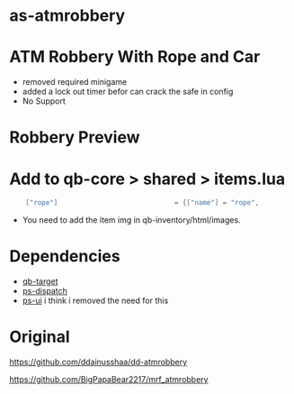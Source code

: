 # as-atmrobbery
 
# ATM Robbery With Rope and Car
* removed required minigame 
* added a lock out timer befor can crack the safe in config
* No Support

# Robbery Preview


# Add to qb-core > shared > items.lua
```lua
    ["rope"]                             = {["name"] = "rope",	                ["label"] = "Rope",               ["weight"] = 1500,      ["type"] = "item",       ["image"] = "rope.png",          ["unique"] = true,      ["useable"] = true,     ["shouldClose"] = true,    ["combinable"] = nil,   ["description"] = "maybe somewhere to attached looks thick enough to pull something"},
```

* You need to add the item img in qb-inventory/html/images.

# Dependencies
* [qb-target](https://github.com/BerkieBb/qb-target)
* [ps-dispatch](https://github.com/Project-Sloth/ps-dispatch)
* [ps-ui](https://github.com/Project-Sloth/ps-ui) i think i removed the need for this 

# Original
https://github.com/ddainusshaa/dd-atmrobbery

https://github.com/BigPapaBear2217/mrf_atmrobbery
